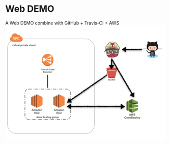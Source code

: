 # Web DEMO
A Web DEMO combine with GitHub + Travis-CI + AWS
![the layout](imgs/layout.png "the layout")
